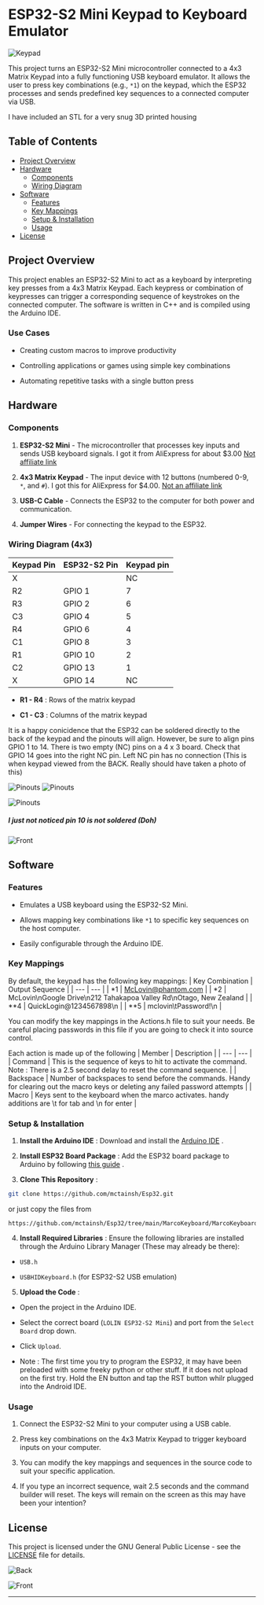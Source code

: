# ESP32-S2 Mini Keypad to Keyboard Emulator 

![Keypad](https://github.com/mctainsh/Esp32/blob/main/MarcoKeyboard/Photos/Finished.jpg?raw=true)

This project turns an ESP32-S2 Mini microcontroller connected to a 4x3 Matrix Keypad into a fully functioning USB keyboard emulator. It allows the user to press key combinations (e.g., `*1`) on the keypad, which the ESP32 processes and sends predefined key sequences to a connected computer via USB.

I have included an STL for a very snug 3D printed housing 


## Table of Contents 
 
- [Project Overview](#project-overview)
- [Hardware](#hardware)  
  - [Components](#components)
  - [Wiring Diagram](#wiring-diagram) 
- [Software](#software)  
  - [Features](#features)
  - [Key Mappings](#key-mappings) 
  - [Setup & Installation](#setup--installation)
  - [Usage](#usage)
- [License](#license)

## Project Overview 

This project enables an ESP32-S2 Mini to act as a keyboard by interpreting key presses from a 4x3 Matrix Keypad. Each keypress or combination of keypresses can trigger a corresponding sequence of keystrokes on the connected computer. The software is written in C++ and is compiled using the Arduino IDE.

### Use Cases 

- Creating custom macros to improve productivity

- Controlling applications or games using simple key combinations

- Automating repetitive tasks with a single button press

## Hardware 

### Components 
 
1. **ESP32-S2 Mini**  - The microcontroller that processes key inputs and sends USB keyboard signals. I got it from AliExpress for about $3.00 [Not affiliate link](https://www.aliexpress.com/item/1005005024560671.html)
 
2. **4x3 Matrix Keypad**  - The input device with 12 buttons (numbered 0-9, `*`, and `#`). I got this for AliExpress for $4.00. [Not an affiliate link](https://www.aliexpress.com/item/4001135475068.html)
 
3. **USB-C Cable**  - Connects the ESP32 to the computer for both power and communication.
 
4. **Jumper Wires**  - For connecting the keypad to the ESP32.

### Wiring Diagram (4x3)
| Keypad Pin | ESP32-S2 Pin | Keypad pin |
| --- | --- | --- |
| X | | NC |
| R2 | GPIO 1 | 7 |
| R3 | GPIO 2 | 6 |
| C3 | GPIO 4 | 5 |
| R4 | GPIO 6 | 4 |
| C1 | GPIO 8 | 3 |
| R1 | GPIO 10 | 2 |
| C2 | GPIO 13 | 1 |
| X | GPIO 14 | NC |

- **R1 - R4** : Rows of the matrix keypad
 
- **C1 - C3** : Columns of the matrix keypad

It is a happy conicidence that the ESP32 can be soldered directly to the back of the keypad and the pinouts will align. However, be sure to align pins GPIO 1 to 14. There is two empty (NC) pins on a 4 x 3 board. Check that GPIO 14 goes into the right NC pin. Left NC pin has no connection (This is when keypad viewed from the BACK. Really should have taken a photo of this)

![Pinouts](https://github.com/mctainsh/Esp32/blob/main/MarcoKeyboard/Photos/KeyPadPinOuts.png?raw=true)
![Pinouts](https://github.com/mctainsh/Esp32/blob/main/MarcoKeyboard/Photos/4x3Physical.jpg?raw=true)

![Pinouts](https://github.com/mctainsh/Esp32/blob/main/MarcoKeyboard/Photos/KeypadBackDetail.jpg?raw=true)
##### I just not noticed pin 10 is not soldered (Doh)

![Front](https://github.com/mctainsh/Esp32/blob/main/MarcoKeyboard/Photos/S2%20from%20side.jpg?raw=true)


## Software 

### Features 

- Emulates a USB keyboard using the ESP32-S2 Mini.
 
- Allows mapping key combinations like `*1` to specific key sequences on the host computer.

- Easily configurable through the Arduino IDE.

### Key Mappings 

By default, the keypad has the following key mappings:
| Key Combination | Output Sequence | 
| --- | --- | 
| *1 | McLovin@phantom.com | 
| *2 | McLovin\nGoogle Drive\n212 Tahakapoa Valley Rd\nOtago, New Zealand | 
| **4 | QuickLogin@1234567898\n | 
| **5 | mclovin\tPassword!\n | 

You can modify the key mappings in the Actions.h file to suit your needs. Be careful placing passwords in this file if you are going to check it into source control.

Each action is made up of the following
| Member | Description | 
| --- | --- | 
| Command | This is the sequence of keys to hit to activate the command. Note : There is a 2.5 second delay to reset the command sequence. |
| Backspace | Number of backspaces to send before the commands. Handy for clearing out the macro keys or deleting any failed password attempts |
| Macro | Keys sent to the keyboard when the marco activates. handy additions are \t for tab and \n for enter | 

### Setup & Installation 
 
1. **Install the Arduino IDE** : Download and install the [Arduino IDE](https://www.arduino.cc/en/software) .
 
2. **Install ESP32 Board Package** : Add the ESP32 board package to Arduino by following [this guide](https://docs.espressif.com/projects/arduino-esp32/en/latest/installing.html) .
 
3. **Clone This Repository** :

```bash
git clone https://github.com/mctainsh/Esp32.git
```

or just copy the files from
```
https://github.com/mctainsh/Esp32/tree/main/MarcoKeyboard/MarcoKeyboard
```
 
4. **Install Required Libraries** : Ensure the following libraries are installed through the Arduino Library Manager (These may already be there):
  - `USB.h`
 
  - `USBHIDKeyboard.h` (for ESP32-S2 USB emulation)
 
5. **Upload the Code** :
  - Open the project in the Arduino IDE.
 
  - Select the correct board (`LOLIN ESP32-S2 Mini`) and port from the `Select Board` drop down.
 
  - Click `Upload`.
  
  - Note : The first time you try to program the ESP32, it may have been preloaded with some freeky python or other stuff. If it does not upload on the first try. Hold the EN button and tap the RST button whilr plugged into the Android IDE.

### Usage 

1. Connect the ESP32-S2 Mini to your computer using a USB cable.

2. Press key combinations on the 4x3 Matrix Keypad to trigger keyboard inputs on your computer.

3. You can modify the key mappings and sequences in the source code to suit your specific application.

4. If you type an incorrect sequence, wait 2.5 seconds and the command builder will reset. The keys will remain on the screen as this may have been your intention?

## License 
This project is licensed under the GNU General Public License - see the [LICENSE]()  file for details.


![Back](https://github.com/mctainsh/Esp32/blob/main/MarcoKeyboard/Photos/KeypadBack.jpg?raw=true)


![Front](https://github.com/mctainsh/Esp32/blob/main/MarcoKeyboard/Photos/KeypadFront.JPG?raw=true)



---

